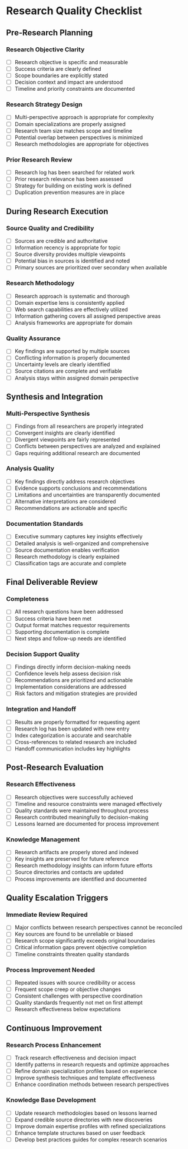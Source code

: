 <!-- Powered by BMAD™ Core -->

# Research Quality Checklist

## Pre-Research Planning

### Research Objective Clarity

- [ ] Research objective is specific and measurable
- [ ] Success criteria are clearly defined
- [ ] Scope boundaries are explicitly stated
- [ ] Decision context and impact are understood
- [ ] Timeline and priority constraints are documented

### Research Strategy Design

- [ ] Multi-perspective approach is appropriate for complexity
- [ ] Domain specializations are properly assigned
- [ ] Research team size matches scope and timeline
- [ ] Potential overlap between perspectives is minimized
- [ ] Research methodologies are appropriate for objectives

### Prior Research Review

- [ ] Research log has been searched for related work
- [ ] Prior research relevance has been assessed
- [ ] Strategy for building on existing work is defined
- [ ] Duplication prevention measures are in place

## During Research Execution

### Source Quality and Credibility

- [ ] Sources are credible and authoritative
- [ ] Information recency is appropriate for topic
- [ ] Source diversity provides multiple viewpoints
- [ ] Potential bias in sources is identified and noted
- [ ] Primary sources are prioritized over secondary when available

### Research Methodology

- [ ] Research approach is systematic and thorough
- [ ] Domain expertise lens is consistently applied
- [ ] Web search capabilities are effectively utilized
- [ ] Information gathering covers all assigned perspective areas
- [ ] Analysis frameworks are appropriate for domain

### Quality Assurance

- [ ] Key findings are supported by multiple sources
- [ ] Conflicting information is properly documented
- [ ] Uncertainty levels are clearly identified
- [ ] Source citations are complete and verifiable
- [ ] Analysis stays within assigned domain perspective

## Synthesis and Integration

### Multi-Perspective Synthesis

- [ ] Findings from all researchers are properly integrated
- [ ] Convergent insights are clearly identified
- [ ] Divergent viewpoints are fairly represented
- [ ] Conflicts between perspectives are analyzed and explained
- [ ] Gaps requiring additional research are documented

### Analysis Quality

- [ ] Key findings directly address research objectives
- [ ] Evidence supports conclusions and recommendations
- [ ] Limitations and uncertainties are transparently documented
- [ ] Alternative interpretations are considered
- [ ] Recommendations are actionable and specific

### Documentation Standards

- [ ] Executive summary captures key insights effectively
- [ ] Detailed analysis is well-organized and comprehensive
- [ ] Source documentation enables verification
- [ ] Research methodology is clearly explained
- [ ] Classification tags are accurate and complete

## Final Deliverable Review

### Completeness

- [ ] All research questions have been addressed
- [ ] Success criteria have been met
- [ ] Output format matches requestor requirements
- [ ] Supporting documentation is complete
- [ ] Next steps and follow-up needs are identified

### Decision Support Quality

- [ ] Findings directly inform decision-making needs
- [ ] Confidence levels help assess decision risk
- [ ] Recommendations are prioritized and actionable
- [ ] Implementation considerations are addressed
- [ ] Risk factors and mitigation strategies are provided

### Integration and Handoff

- [ ] Results are properly formatted for requesting agent
- [ ] Research log has been updated with new entry
- [ ] Index categorization is accurate and searchable
- [ ] Cross-references to related research are included
- [ ] Handoff communication includes key highlights

## Post-Research Evaluation

### Research Effectiveness

- [ ] Research objectives were successfully achieved
- [ ] Timeline and resource constraints were managed effectively
- [ ] Quality standards were maintained throughout process
- [ ] Research contributed meaningfully to decision-making
- [ ] Lessons learned are documented for process improvement

### Knowledge Management

- [ ] Research artifacts are properly stored and indexed
- [ ] Key insights are preserved for future reference
- [ ] Research methodology insights can inform future efforts
- [ ] Source directories and contacts are updated
- [ ] Process improvements are identified and documented

## Quality Escalation Triggers

### Immediate Review Required

- [ ] Major conflicts between research perspectives cannot be reconciled
- [ ] Key sources are found to be unreliable or biased
- [ ] Research scope significantly exceeds original boundaries
- [ ] Critical information gaps prevent objective completion
- [ ] Timeline constraints threaten quality standards

### Process Improvement Needed

- [ ] Repeated issues with source credibility or access
- [ ] Frequent scope creep or objective changes
- [ ] Consistent challenges with perspective coordination
- [ ] Quality standards frequently not met on first attempt
- [ ] Research effectiveness below expectations

## Continuous Improvement

### Research Process Enhancement

- [ ] Track research effectiveness and decision impact
- [ ] Identify patterns in research requests and optimize approaches
- [ ] Refine domain specialization profiles based on experience
- [ ] Improve synthesis techniques and template effectiveness
- [ ] Enhance coordination methods between research perspectives

### Knowledge Base Development

- [ ] Update research methodologies based on lessons learned
- [ ] Expand credible source directories with new discoveries
- [ ] Improve domain expertise profiles with refined specializations
- [ ] Enhance template structures based on user feedback
- [ ] Develop best practices guides for complex research scenarios
